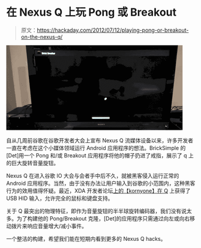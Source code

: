 # 在 Nexus Q 上玩 Pong 或 Breakout

> 原文：<https://hackaday.com/2012/07/12/playing-pong-or-breakout-on-the-nexus-q/>

![](img/13adb6c2942818a919e3a612c031d4da.png "Q")

自从几周前谷歌在谷歌开发者大会上宣布 Nexus Q 流媒体设备以来，许多开发者一直在考虑在这个小媒体领域运行 Android 应用程序的想法。BrickSimple 的[Det]用一个 Pong 和/或 Breakout 应用程序将他的帽子扔进了戒指，展示了 q 上的巨大旋转音量旋钮。

Nexus Q 在进入谷歌 IO 大会与会者手中后不久，就被黑客侵入运行正常的 Android 应用程序。当然，由于没有办法让用户输入到谷歌的小范围内，这种黑客行为的效用值得怀疑。最近，XDA 开发者论坛[上的【kornyone】在 Q](http://forum.xda-developers.com/showthread.php?p=28484300) 上获得了 USB HID 输入，允许完全的鼠标和键盘支持。

关于 Q 最突出的物理特征，即作为音量旋钮的半半球旋转编码器，我们没有说太多。为了构建他的 Pong/Breakout 克隆，[Det]的应用程序只需通过向左或向右移动拨片来响应音量增大/减小事件。

一个整洁的构建，希望我们能在短期内看到更多的 Nexus Q hacks。